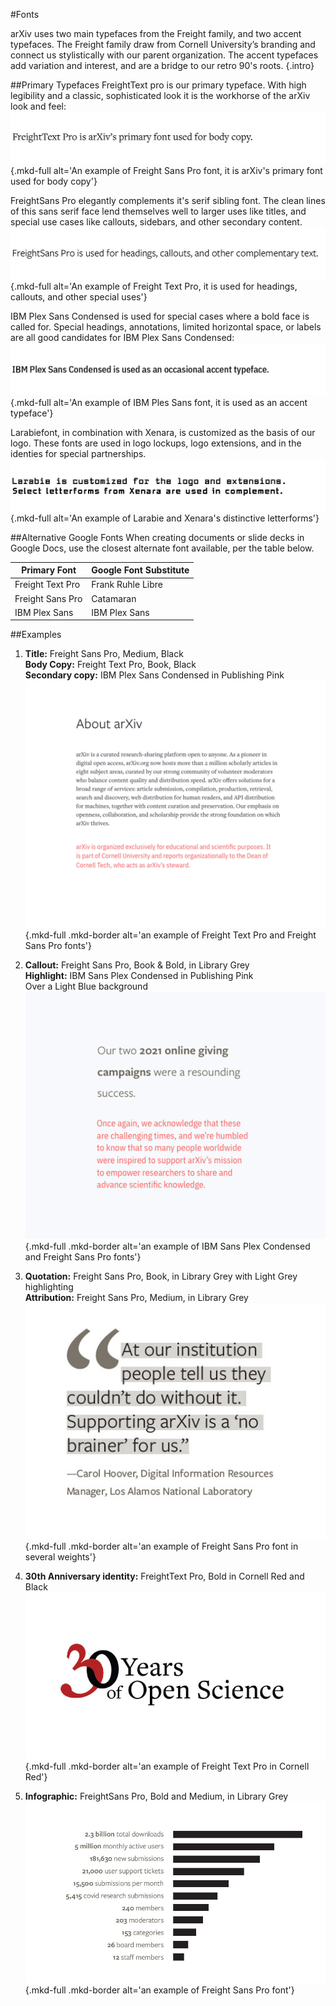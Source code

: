 #Fonts

arXiv uses two main typefaces from the Freight family, and two accent typefaces. The Freight family draw from Cornell University’s branding and connect us stylistically with our parent organization. The accent typefaces add variation and interest, and are a bridge to our retro 90's roots.
{.intro}

##Primary Typefaces
FreightText pro is our primary typeface. With high legibility and a classic, sophisticated look it is the workhorse of the arXiv look and feel:
![Freight Sans Pro](images/brand-fonts-freighttext.jpg){.mkd-full alt='An example of Freight Sans Pro font, it is arXiv's primary font used for body copy'}

FreightSans Pro elegantly complements it's serif sibling font. The clean lines of this sans serif face lend themselves well to larger uses like titles, and special use cases like callouts, sidebars, and other secondary content.
![Freight Text Pro](images/brand-fonts-freightsans.jpg){.mkd-full alt='An example of Freight Text Pro, it is used for headings, callouts, and other special uses'}

IBM Plex Sans Condensed is used for special cases where a bold face is called for. Special headings, annotations, limited horizontal space, or labels are all good candidates for IBM Plex Sans Condensed:
![IBM Plex Sans Condensed](images/brand-fonts-IBM-plex.jpg){.mkd-full alt='An example of IBM Ples Sans font, it is used as an accent typeface'}

Larabiefont, in combination with Xenara, is customized as the basis of our logo. These fonts are used in logo lockups, logo extensions, and in the identies for special partnerships.
![Larabie + Xenara](images/brand-fonts-larabie.jpg){.mkd-full alt='An example of Larabie and Xenara's distinctive letterforms'}

##Alternative Google Fonts
When creating documents or slide decks in Google Docs, use the closest alternate font available, per the table below.

| Primary Font          | Google Font Substitute               |
| --------------------- | ------------------------------------ |
| Freight Text Pro      | Frank Ruhle Libre                    |
| Freight Sans Pro      | Catamaran                            |
| IBM Plex Sans         | IBM Plex Sans                        |

##Examples
1. **Title:** Freight Sans Pro, Medium, Black<br>
**Body Copy:** Freight Text Pro, Book, Black<br>
**Secondary copy:** IBM Plex Sans Condensed in Publishing Pink<br>
![Freight Sans Pro](images/brand-fonts-example-1.jpg){.mkd-full .mkd-border alt='an example of Freight Text Pro and Freight Sans Pro fonts'}

1. **Callout:** Freight Sans Pro, Book & Bold, in Library Grey<br>
**Highlight:** IBM Sans Plex Condensed in Publishing Pink<br>
Over a Light Blue background<br>
![Freight Sans Pro with IBM Plax Sans Condensed](images/brand-fonts-example-2.jpg){.mkd-full .mkd-border alt='an example of IBM Sans Plex Condensed and Freight Sans Pro fonts'}

1. **Quotation:** Freight Sans Pro, Book, in Library Grey with Light Grey highlighting<br>
**Attribution:** Freight Sans Pro, Medium, in Library Grey
![Freight Sans Pro](images/brand-fonts-example-3.jpg){.mkd-full .mkd-border alt='an example of Freight Sans Pro font in several weights'}

1. **30th Anniversary identity:** FreightText Pro, Bold in Cornell Red and Black
![Freight Text Pro](images/brand-fonts-example-4.jpg){.mkd-full .mkd-border alt='an example of Freight Text Pro in Cornell Red'}

1. **Infographic:** FreightSans Pro, Bold and Medium, in Library Grey
![Freight Sans Pro](images/brand-fonts-example-5.jpg){.mkd-full .mkd-border alt='an example of Freight Sans Pro font'}
